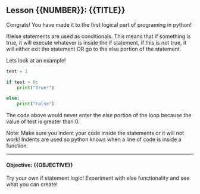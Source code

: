 ## Lesson {{NUMBER}}: {{TITLE}}

Congrats! You have made it to the first logical part of programing in python!

If/else statements are used as conditionals. This means that if something is true, it will execute whatever is inside the if statement, if this is not true, it will either exit the statement OR go to the else portion of the statement.

Lets look at an example!

```py
test = 1

if test > 0:
    print("True!")

else:
    print("False")
```

The code above would never enter the *else* portion of the loop because the value of test is greater than 0.

Note: Make sure you indent your code inside the statements or it will not work! Indents are used so python knows when a line of code is inside a function.

---

#### Objective: {{OBJECTIVE}}

Try your own if statement logic! Experiment with else functionality and see what you can create!
